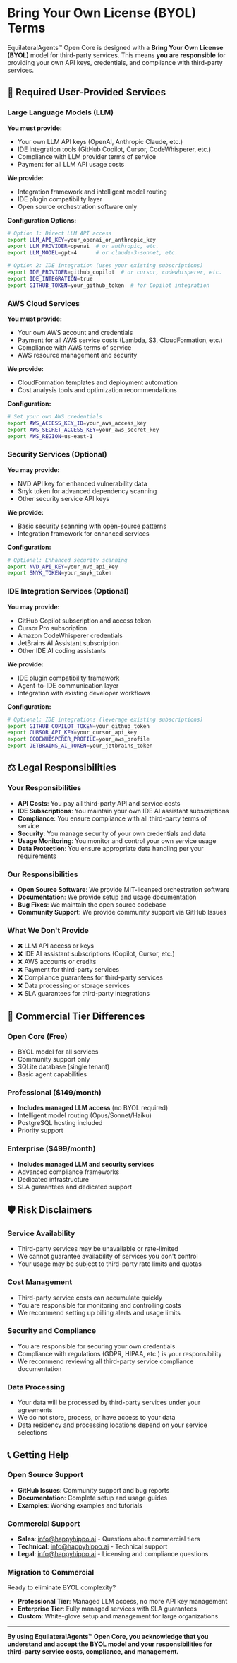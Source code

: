 # Bring Your Own License (BYOL) Terms

EquilateralAgents™ Open Core is designed with a **Bring Your Own License (BYOL)** model for third-party services. This means **you are responsible** for providing your own API keys, credentials, and compliance with third-party services.

## 🔑 Required User-Provided Services

### Large Language Models (LLM)
**You must provide:**
- Your own LLM API keys (OpenAI, Anthropic Claude, etc.)
- IDE integration tools (GitHub Copilot, Cursor, CodeWhisperer, etc.)
- Compliance with LLM provider terms of service
- Payment for all LLM API usage costs

**We provide:**
- Integration framework and intelligent model routing
- IDE plugin compatibility layer
- Open source orchestration software only

**Configuration Options:**
```bash
# Option 1: Direct LLM API access
export LLM_API_KEY=your_openai_or_anthropic_key
export LLM_PROVIDER=openai  # or anthropic, etc.
export LLM_MODEL=gpt-4      # or claude-3-sonnet, etc.

# Option 2: IDE integration (uses your existing subscriptions)
export IDE_PROVIDER=github_copilot  # or cursor, codewhisperer, etc.
export IDE_INTEGRATION=true
export GITHUB_TOKEN=your_github_token  # for Copilot integration
```

### AWS Cloud Services
**You must provide:**
- Your own AWS account and credentials
- Payment for all AWS service costs (Lambda, S3, CloudFormation, etc.)
- Compliance with AWS terms of service
- AWS resource management and security

**We provide:**
- CloudFormation templates and deployment automation
- Cost analysis tools and optimization recommendations

**Configuration:**
```bash
# Set your own AWS credentials
export AWS_ACCESS_KEY_ID=your_aws_access_key
export AWS_SECRET_ACCESS_KEY=your_aws_secret_key
export AWS_REGION=us-east-1
```

### Security Services (Optional)
**You may provide:**
- NVD API key for enhanced vulnerability data
- Snyk token for advanced dependency scanning
- Other security service API keys

**We provide:**
- Basic security scanning with open-source patterns
- Integration framework for enhanced services

**Configuration:**
```bash
# Optional: Enhanced security scanning
export NVD_API_KEY=your_nvd_api_key
export SNYK_TOKEN=your_snyk_token
```

### IDE Integration Services (Optional)
**You may provide:**
- GitHub Copilot subscription and access token
- Cursor Pro subscription
- Amazon CodeWhisperer credentials
- JetBrains AI Assistant subscription
- Other IDE AI coding assistants

**We provide:**
- IDE plugin compatibility framework
- Agent-to-IDE communication layer
- Integration with existing developer workflows

**Configuration:**
```bash
# Optional: IDE integrations (leverage existing subscriptions)
export GITHUB_COPILOT_TOKEN=your_github_token
export CURSOR_API_KEY=your_cursor_api_key  
export CODEWHISPERER_PROFILE=your_aws_profile
export JETBRAINS_AI_TOKEN=your_jetbrains_token
```

## ⚖️ Legal Responsibilities

### Your Responsibilities
- **API Costs**: You pay all third-party API and service costs
- **IDE Subscriptions**: You maintain your own IDE AI assistant subscriptions
- **Compliance**: You ensure compliance with all third-party terms of service
- **Security**: You manage security of your own credentials and data
- **Usage Monitoring**: You monitor and control your own service usage
- **Data Protection**: You ensure appropriate data handling per your requirements

### Our Responsibilities
- **Open Source Software**: We provide MIT-licensed orchestration software
- **Documentation**: We provide setup and usage documentation
- **Bug Fixes**: We maintain the open source codebase
- **Community Support**: We provide community support via GitHub Issues

### What We Don't Provide
- ❌ LLM API access or keys
- ❌ IDE AI assistant subscriptions (Copilot, Cursor, etc.)
- ❌ AWS accounts or credits  
- ❌ Payment for third-party services
- ❌ Compliance guarantees for third-party services
- ❌ Data processing or storage services
- ❌ SLA guarantees for third-party integrations

## 💼 Commercial Tier Differences

### Open Core (Free)
- BYOL model for all services
- Community support only
- SQLite database (single tenant)
- Basic agent capabilities

### Professional ($149/month)
- **Includes managed LLM access** (no BYOL required)
- Intelligent model routing (Opus/Sonnet/Haiku)
- PostgreSQL hosting included
- Priority support

### Enterprise ($499/month)  
- **Includes managed LLM and security services**
- Advanced compliance frameworks
- Dedicated infrastructure
- SLA guarantees and dedicated support

## 🛡️ Risk Disclaimers

### Service Availability
- Third-party services may be unavailable or rate-limited
- We cannot guarantee availability of services you don't control
- Your usage may be subject to third-party rate limits and quotas

### Cost Management
- Third-party service costs can accumulate quickly
- You are responsible for monitoring and controlling costs
- We recommend setting up billing alerts and usage limits

### Security and Compliance
- You are responsible for securing your own credentials
- Compliance with regulations (GDPR, HIPAA, etc.) is your responsibility
- We recommend reviewing all third-party service compliance documentation

### Data Processing
- Your data will be processed by third-party services under your agreements
- We do not store, process, or have access to your data
- Data residency and processing locations depend on your service selections

## 📞 Getting Help

### Open Source Support
- **GitHub Issues**: Community support and bug reports
- **Documentation**: Complete setup and usage guides
- **Examples**: Working examples and tutorials

### Commercial Support
- **Sales**: info@happyhippo.ai - Questions about commercial tiers
- **Technical**: info@happyhippo.ai - Technical support
- **Legal**: info@happyhippo.ai - Licensing and compliance questions

### Migration to Commercial
Ready to eliminate BYOL complexity?
- **Professional Tier**: Managed LLM access, no more API key management
- **Enterprise Tier**: Fully managed services with SLA guarantees
- **Custom**: White-glove setup and management for large organizations

---

**By using EquilateralAgents™ Open Core, you acknowledge that you understand and accept the BYOL model and your responsibilities for third-party service costs, compliance, and management.**